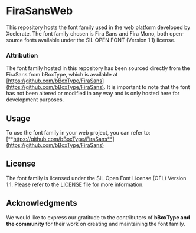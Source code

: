 # FiraSansWeb

This repository hosts the font family used in the web platform developed by Xcelerate. The font family chosen is Fira Sans and Fira Mono, both open-source fonts available under the SIL OPEN FONT (Version 1.1) license.

### Attribution

The font family hosted in this repository has been sourced directly from the FiraSans from bBoxType, which is available at [https://github.com/bBoxType/FiraSans](https://github.com/bBoxType/FiraSans). It is important to note that the font has not been altered or modified in any way and is only hosted here for development purposes.

## Usage

To use the font family in your web project, you can refer to: [**https://github.com/bBoxType/FiraSans**](https://github.com/bBoxType/FiraSans)

## License

The font family is licensed under the SIL Open Font License (OFL) Version 1.1. Please refer to the [LICENSE](https://github.com/bBoxType/FiraSans?tab=License-1-ov-file) file for more information.

## Acknowledgments

We would like to express our gratitude to the contributors of **bBoxType and the community** for their work on creating and maintaining the font family.
